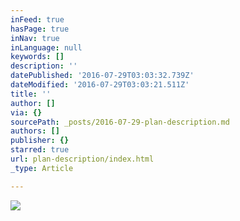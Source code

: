 ```yaml
---
inFeed: true
hasPage: true
inNav: true
inLanguage: null
keywords: []
description: ''
datePublished: '2016-07-29T03:03:32.739Z'
dateModified: '2016-07-29T03:03:21.511Z'
title: ''
author: []
via: {}
sourcePath: _posts/2016-07-29-plan-description.md
authors: []
publisher: {}
starred: true
url: plan-description/index.html
_type: Article

---
```

![](https://the-grid-user-content.s3-us-west-2.amazonaws.com/14689ed3-3ea5-405d-b6ff-8c236521c0aa.png)